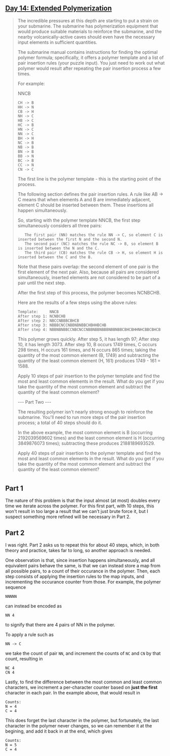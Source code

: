 ## [Day 14: Extended Polymerization](https://adventofcode.com/2021/day/14) ##

>The incredible pressures at this depth are starting to put a strain on your submarine. The submarine has polymerization equipment that would produce suitable materials to reinforce the submarine, and the nearby volcanically-active caves should even have the necessary input elements in sufficient quantities.
>
>The submarine manual contains instructions for finding the optimal polymer formula; specifically, it offers a polymer template and a list of pair insertion rules (your puzzle input). You just need to work out what polymer would result after repeating the pair insertion process a few times.
>
>For example:
>
>NNCB
>```
>CH -> B
>HH -> N
>CB -> H
>NH -> C
>HB -> C
>HC -> B
>HN -> C
>NN -> C
>BH -> H
>NC -> B
>NB -> B
>BN -> B
>BB -> N
>BC -> B
>CC -> N
>CN -> C
>```
>The first line is the polymer template - this is the starting point of the process.
>
>The following section defines the pair insertion rules. A rule like AB -> C means that when elements A and B are immediately adjacent, element C should be inserted between them. These insertions all happen simultaneously.
>
>So, starting with the polymer template NNCB, the first step simultaneously considers all three pairs:
>```
>    The first pair (NN) matches the rule NN -> C, so element C is inserted between the first N and the second N.
>    The second pair (NC) matches the rule NC -> B, so element B is inserted between the N and the C.
>    The third pair (CB) matches the rule CB -> H, so element H is inserted between the C and the B.
>```
>Note that these pairs overlap: the second element of one pair is the first element of the next pair. Also, because all pairs are considered simultaneously, inserted elements are not considered to be part of a pair until the next step.
>
>After the first step of this process, the polymer becomes NCNBCHB.
>
>Here are the results of a few steps using the above rules:
>```
>Template:     NNCB
>After step 1: NCNBCHB
>After step 2: NBCCNBBBCBHCB
>After step 3: NBBBCNCCNBBNBNBBCHBHHBCHB
>After step 4: NBBNBNBBCCNBCNCCNBBNBBNBBBNBBNBBCBHCBHHNHCBBCBHCB
>```
>This polymer grows quickly. After step 5, it has length 97; After step 10, it has length 3073. After step 10, B occurs 1749 times, C occurs 298 times, H occurs 161 times, and N occurs 865 times; taking the quantity of the most common element (B, 1749) and subtracting the quantity of the least common element (H, 161) produces 1749 - 161 = 1588.
>
>Apply 10 steps of pair insertion to the polymer template and find the most and least common elements in the result. What do you get if you take the quantity of the most common element and subtract the quantity of the least common element?
>
>--- Part Two ---
>
>The resulting polymer isn't nearly strong enough to reinforce the submarine. You'll need to run more steps of the pair insertion process; a total of 40 steps should do it.
>
>In the above example, the most common element is B (occurring 2192039569602 times) and the least common element is H (occurring 3849876073 times); subtracting these produces 2188189693529.
>
>Apply 40 steps of pair insertion to the polymer template and find the most and least common elements in the result. What do you get if you take the quantity of the most common element and subtract the quantity of the least common element?

#

## Part 1 ##

The nature of this problem is that the input almost (at most) doubles every time we iterate across the polymer. For this first part, with 10 steps, this won't result in too large a result that we can't just brute force it, but I suspect something more refined will be necessary in Part 2.

## Part 2 ##

I was right. Part 2 asks us to repeat this for about 40 steps, which, in both theory and practice, takes far to long, so another approach is needed.

One observation is that, since insertion happens simultaneously, and all equivalent pairs behave the same, is that we can instead store a map from all possible pairs, to a count of their occurance in the polymer. Then, each step consists of applying the insertion rules to the map inputs, and incrementing the occurance counter from those. For example, the polymer sequence
```
NNNNN
```
can instead be encoded as 
```
NN 4
```
to signify that there are 4 pairs of NN in the polymer.

To apply a rule such as
```
NN -> C
```
we take the count of pair `NN`, and increment the counts of `NC` and `CN` by that count, resulting in
```
NC 4
CN 4
```
Lastly, to find the difference between the most common and least common characters, we increment a per-character counter based on **just the first** character in each pair. In the example above, that would result in
```
Counts:
N = 4
C = 4
```
This does forget the last character in the polymer, but fortunately, the last character in the polymer never changes, so we can remember it at the begining, and add it back in at the end, which gives
```
Counts:
N = 5
C = 4
```